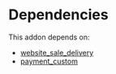 # Dependencies

This addon depends on:

- [website_sale_delivery](https://github.com/bringout/oca-ocb-sale/tree/3531a720906f8e17d5fa4dafe32471b2aada3721/odoo-bringout-oca-ocb-website_sale_delivery)
- [payment_custom](../../odoo-bringout-oca-ocb-payment_custom)
